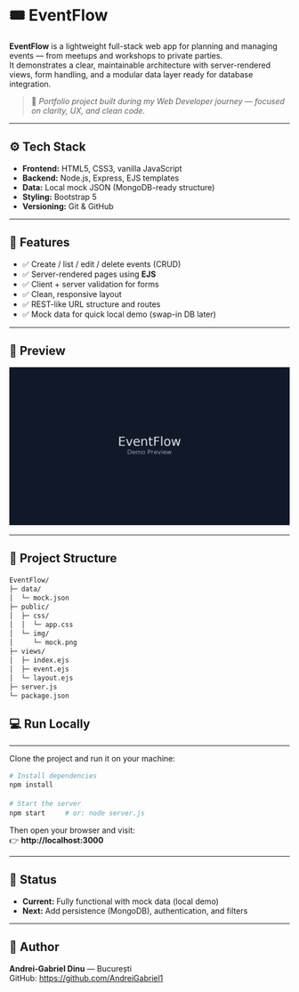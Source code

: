 # 🎟️ EventFlow

**EventFlow** is a lightweight full-stack web app for planning and managing events — from meetups and workshops to private parties.  
It demonstrates a clear, maintainable architecture with server-rendered views, form handling, and a modular data layer ready for database integration.

> 🧭 *Portfolio project built during my Web Developer journey — focused on clarity, UX, and clean code.*

---

## ⚙️ Tech Stack

- **Frontend:** HTML5, CSS3, vanilla JavaScript  
- **Backend:** Node.js, Express, EJS templates  
- **Data:** Local mock JSON (MongoDB-ready structure)  
- **Styling:** Bootstrap 5  
- **Versioning:** Git & GitHub  

---

## 🚀 Features

- ✅ Create / list / edit / delete events (CRUD)  
- ✅ Server-rendered pages using **EJS**  
- ✅ Client + server validation for forms  
- ✅ Clean, responsive layout  
- ✅ REST-like URL structure and routes  
- ✅ Mock data for quick local demo (swap-in DB later)  

---

## 📸 Preview

![Preview](public/img/mock.png)

---

## 🧩 Project Structure

```text
EventFlow/
├─ data/
│  └─ mock.json
├─ public/
│  ├─ css/
│  │  └─ app.css
│  └─ img/
│     └─ mock.png
├─ views/
│  ├─ index.ejs
│  ├─ event.ejs
│  └─ layout.ejs
├─ server.js
└─ package.json

```

## 💻 Run Locally

---

Clone the project and run it on your machine:

```bash
# Install dependencies
npm install

# Start the server
npm start     # or: node server.js

```
Then open your browser and visit:  
👉 **http://localhost:3000**

---

## 📌 Status

- **Current:** Fully functional with mock data (local demo)  
- **Next:** Add persistence (MongoDB), authentication, and filters

---

## 👤 Author

**Andrei‑Gabriel Dinu** — București  
GitHub: https://github.com/AndreiGabriel1
